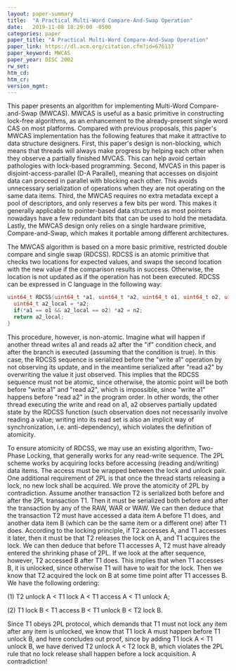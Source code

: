 ```yaml
---
layout: paper-summary
title:  "A Practical Multi-Word Compare-And-Swap Operation"
date:   2019-11-08 18:29:00 -0500
categories: paper
paper_title: "A Practical Multi-Word Compare-And-Swap Operation"
paper_link: https://dl.acm.org/citation.cfm?id=676137
paper_keyword: MWCAS
paper_year: DISC 2002
rw_set:
htm_cd:
htm_cr:
version_mgmt:
---
```


This paper presents an algorithm for implementing Multi-Word Compare-and-Swap (MWCAS). MWCAS is useful as a basic primitive 
in constructing lock-free algorithms, as an enhancement to the already-present single word CAS on most platforms. Compared
with previous proposals, this paper's MWCAS implementation has the following features that make it attractive to data
structure designers. First, this paper's design is non-blocking, which means that threads will always make progress by
helping each other when they observe a partially finished MVCAS. This can help avoid certain pathologies with lock-based
programming. Second, MVCAS in this paper is disjoint-access-parallel (D-A Parallel), meaning that accesses on disjoint data
can proceed in parallel with blocking each other. This avoids unnecessary serialization of operations when they are not 
operating on the same data items. Third, the MWCAS requires no extra metadata except a pool of descriptors, and only reserves 
a few bits per word. This makes it generally applicable to pointer-based data structures as most pointers nowadays have 
a few redundant bits that can be used to hold the metadata. Lastly, the MWCAS design only relies on a single hardware primitive,
Compare-and-Swap, which makes it portable among different architectures.

The MWCAS algorithm is based on a more basic primitive, restricted double compare and single swap (RDCSS). RDCSS is an atomic
primitive that checks two locations for expected values, and swaps the second location with the new value if the comparison
results in success. Otherwise, the location is not updated as if the operation has not been executed. RDCSS can be expressed
in C language in the following way:

```C
uint64_t RDCSS(uint64_t *a1, uint64_t *a2, uint64_t o1, uint64_t o2, uint64_t n2) {
  uint64_t a2_local = *a2;
  if(*a1 == o1 && a2_local == o2) *a2 = n2;
  return a2_local;
}
```

This procedure, however, is non-atomic. Imagine what will happen if another thread writes a1 and reads a2 after the "if"
condition check, and after the branch is executed (assuming that the condition is true). In this case, the RDCSS sequence 
is serialized before the "write a1" operation by not observing its update, and in the meantime serialized after "read a2"
by overwriting the value it just observed. This implies that the RDCSS sequence must not be atomic, since otherwise, the 
atomic point will be both before "write a1" and "read a2", which is impossible, since "write a1" happens before "read a2"
in the program order. In other words, the other thread executing the write and read on a1, a2 observes partially updated 
state by the RDCSS function (such observation does not necessarily involve reading a value; writing into its read set is
also an implicit way of synchronization, i.e. anti-dependency), which violates the definition of atomicity.

To ensure atomicity of RDCSS, we may use an existing algorithm, Two-Phase Locking, that generally works for any read-write 
sequence. The 2PL scheme works by acquiring locks before accessing (reading and/writing) data items. The access must be
wrapped between the lock and unlock pair. One additional requirement of 2PL is that once the thread starts releasing a 
lock, no new lock shall be acquired. We prove the atomicity of 2PL by contradiction. Assume another transaction T2 is 
serialized both before and after the 2PL transaction T1. Then it must be serialized both before and after the transaction 
by any of the RAW, WAR or WAW. We can then deduce that the transaction T2 must have accessed a data item A before T1 does,
and another data item B (which can be the same item or a different one) after T1 does. According to the locking principle,
if T2 accesses A, and T1 accesses it later, then it must be that T2 releases the lock on A, and T1 acquires the lock. 
We can then deduce that before T1 accesses A, T2 must have already entered the shrinking phase of 2PL. If we look at the after
sequence, however, T2 accessed B after T1 does. This implies that when T1 accesses B, it is unlocked, since otherwise
T1 will have to wait for the lock. Then we know that T2 acquired the lock on B at some time point after T1 accesses B.
We have the following ordering: 

(1) T2 unlock A < T1 lock A < T1 access A < T1 unlock A; 

(2) T1 lock B < T1 access B < T1 unlock B < T2 lock B. 

Since T1 obeys 2PL protocol, which demands that T1 must not lock any item after any item is unlocked, we know that 
T1 lock A must happen before T1 unlock B, and here concludes out proof, since by adding T1 lock A < T1 unlock B,
we have derived T2 unlock A < T2 lock B, which violates the 2PL rule that no lock release shall happen before a lock
acquisition. A contradiction!
